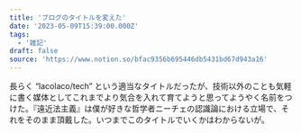 ```yaml
---
title: 'ブログのタイトルを変えた'
date: '2023-05-09T15:39:00.000Z'
tags:
  - '雑記'
draft: false
source: 'https://www.notion.so/bfac9356b695446db5431bd67d943a16'
---
```


長らく “lacolaco/tech” という適当なタイトルだったが、技術以外のことも気軽に書く媒体としてこれまでより気合を入れて育てようと思ってようやく名前をつけた。『遠近法主義』は僕が好きな哲学者ニーチェの認識論における立場で、それをそのまま頂戴した。いつまでこのタイトルでいくかはわからないが。
